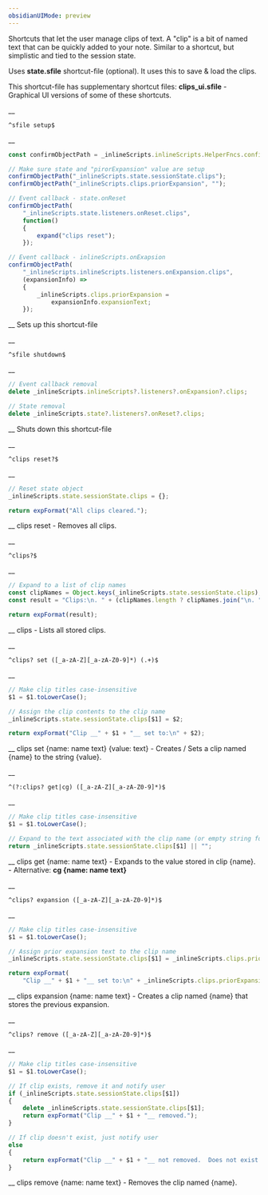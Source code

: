 ```yaml
---
obsidianUIMode: preview
---
```


Shortcuts that let the user manage clips of text.  A "clip" is a bit of named text that can be quickly added to your note.  Similar to a shortcut, but simplistic and tied to the session state.

Uses __state.sfile__ shortcut-file (optional).
It uses this to save & load the clips.

This shortcut-file has supplementary shortcut files:
__clips_ui.sfile__ - Graphical UI versions of some of these shortcuts.


__
```
^sfile setup$
```
__
```js
const confirmObjectPath = _inlineScripts.inlineScripts.HelperFncs.confirmObjectPath;

// Make sure state and "pirorExpansion" value are setup
confirmObjectPath("_inlineScripts.state.sessionState.clips");
confirmObjectPath("_inlineScripts.clips.priorExpansion", "");

// Event callback - state.onReset
confirmObjectPath(
	"_inlineScripts.state.listeners.onReset.clips",
	function()
	{
		expand("clips reset");
	});

// Event callback - inlineScripts.onExapsion
confirmObjectPath(
	"_inlineScripts.inlineScripts.listeners.onExpansion.clips",
	(expansionInfo) =>
	{
		_inlineScripts.clips.priorExpansion =
			expansionInfo.expansionText;
	});
```
__
Sets up this shortcut-file


__
```
^sfile shutdown$
```
__
```js
// Event callback removal
delete _inlineScripts.inlineScripts?.listeners?.onExpansion?.clips;

// State removal
delete _inlineScripts.state?.listeners?.onReset?.clips;
```
__
Shuts down this shortcut-file


__
```
^clips reset?$
```
__
```js
// Reset state object
_inlineScripts.state.sessionState.clips = {};

return expFormat("All clips cleared.");
```
__
clips reset - Removes all clips.


__
```
^clips?$
```
__
```js
// Expand to a list of clip names
const clipNames = Object.keys(_inlineScripts.state.sessionState.clips);
const result = "Clips:\n. " + (clipNames.length ? clipNames.join("\n. ") : "NONE");

return expFormat(result);
```
__
clips - Lists all stored clips.


__
```
^clips? set ([_a-zA-Z][_a-zA-Z0-9]*) (.+)$
```
__
```js
// Make clip titles case-insensitive
$1 = $1.toLowerCase();

// Assign the clip contents to the clip name
_inlineScripts.state.sessionState.clips[$1] = $2;

return expFormat("Clip __" + $1 + "__ set to:\n" + $2);
```
__
clips set {name: name text} {value: text} - Creates / Sets a clip named {name} to the string {value}.


__
```
^(?:clips? get|cg) ([_a-zA-Z][_a-zA-Z0-9]*)$
```
__
```js
// Make clip titles case-insensitive
$1 = $1.toLowerCase();

// Expand to the text associated with the clip name (or empty string for invalid name)
return _inlineScripts.state.sessionState.clips[$1] || "";
```
__
clips get {name: name text} - Expands to the value stored in clip {name}.
	- Alternative: __cg {name: name text}__


__
```
^clips? expansion ([_a-zA-Z][_a-zA-Z0-9]*)$
```
__
```js
// Make clip titles case-insensitive
$1 = $1.toLowerCase();

// Assign prior expansion text to the clip name
_inlineScripts.state.sessionState.clips[$1] = _inlineScripts.clips.priorExpansion;

return expFormat(
	"Clip __" + $1 + "__ set to:\n" + _inlineScripts.clips.priorExpansion);
```
__
clips expansion {name: name text} - Creates a clip named {name} that stores the previous expansion.


__
```
^clips? remove ([_a-zA-Z][_a-zA-Z0-9]*)$
```
__
```js
// Make clip titles case-insensitive
$1 = $1.toLowerCase();

// If clip exists, remove it and notify user
if (_inlineScripts.state.sessionState.clips[$1])
{
	delete _inlineScripts.state.sessionState.clips[$1];
	return expFormat("Clip __" + $1 + "__ removed.");
}

// If clip doesn't exist, just notify user
else
{
	return expFormat("Clip __" + $1 + "__ not removed.  Does not exist.");
}
```
__
clips remove {name: name text} - Removes the clip named {name}.
